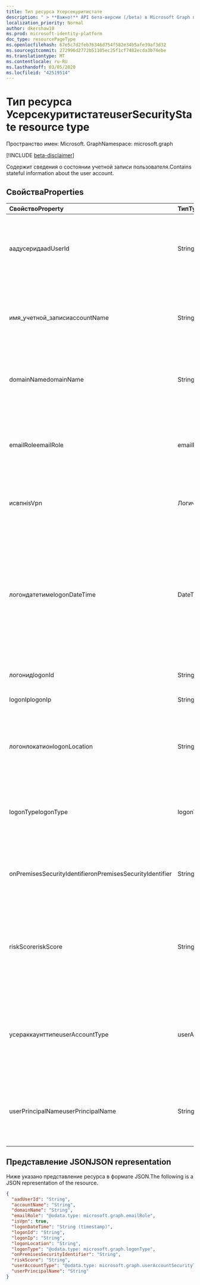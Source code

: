 ```yaml
---
title: Тип ресурса Усерсекуритистате
description: " > **Важно!** API бета-версии (/beta) в Microsoft Graph проходят тестирование и могут быть изменены. Использование этих API в производственных приложениях не поддерживается."
localization_priority: Normal
author: dkershaw10
ms.prod: microsoft-identity-platform
doc_type: resourcePageType
ms.openlocfilehash: 67e5c7d2feb76346d754f582e34b5afe39af3d32
ms.sourcegitcommit: 272996d2772b51105ec25f1cf7482ecda3b74ebe
ms.translationtype: MT
ms.contentlocale: ru-RU
ms.lasthandoff: 03/05/2020
ms.locfileid: "42519514"
---
```

# <a name="usersecuritystate-resource-type"></a><span data-ttu-id="7e1a7-104">Тип ресурса Усерсекуритистате</span><span class="sxs-lookup"><span data-stu-id="7e1a7-104">userSecurityState resource type</span></span>

<span data-ttu-id="7e1a7-105">Пространство имен: Microsoft. Graph</span><span class="sxs-lookup"><span data-stu-id="7e1a7-105">Namespace: microsoft.graph</span></span>

 [!INCLUDE [beta-disclaimer](../../includes/beta-disclaimer.md)]

<span data-ttu-id="7e1a7-106">Содержит сведения о состоянии учетной записи пользователя.</span><span class="sxs-lookup"><span data-stu-id="7e1a7-106">Contains stateful information about the user account.</span></span>

## <a name="properties"></a><span data-ttu-id="7e1a7-107">Свойства</span><span class="sxs-lookup"><span data-stu-id="7e1a7-107">Properties</span></span>

| <span data-ttu-id="7e1a7-108">Свойство</span><span class="sxs-lookup"><span data-stu-id="7e1a7-108">Property</span></span>   | <span data-ttu-id="7e1a7-109">Тип</span><span class="sxs-lookup"><span data-stu-id="7e1a7-109">Type</span></span> |<span data-ttu-id="7e1a7-110">Описание</span><span class="sxs-lookup"><span data-stu-id="7e1a7-110">Description</span></span>|
|:---------------|:--------|:----------|
|<span data-ttu-id="7e1a7-111">аадусерид</span><span class="sxs-lookup"><span data-stu-id="7e1a7-111">aadUserId</span></span>|<span data-ttu-id="7e1a7-112">String</span><span class="sxs-lookup"><span data-stu-id="7e1a7-112">String</span></span>|<span data-ttu-id="7e1a7-113">Идентификатор объекта пользователя AAD (GUID) — представляет объект пользователя физической или многопользовательской учетной записи.</span><span class="sxs-lookup"><span data-stu-id="7e1a7-113">AAD User object identifier (GUID) - represents the physical/multi-account user entity.</span></span>|
|<span data-ttu-id="7e1a7-114">имя_учетной_записи</span><span class="sxs-lookup"><span data-stu-id="7e1a7-114">accountName</span></span>|<span data-ttu-id="7e1a7-115">String</span><span class="sxs-lookup"><span data-stu-id="7e1a7-115">String</span></span>|<span data-ttu-id="7e1a7-116">Имя учетной записи пользователя (без домена Active Directory или DNS-домена) (также называется `mailNickName`).</span><span class="sxs-lookup"><span data-stu-id="7e1a7-116">Account name of user account (without Active Directory domain or DNS domain) - (also called `mailNickName`).</span></span>|
|<span data-ttu-id="7e1a7-117">domainName</span><span class="sxs-lookup"><span data-stu-id="7e1a7-117">domainName</span></span>|<span data-ttu-id="7e1a7-118">String</span><span class="sxs-lookup"><span data-stu-id="7e1a7-118">String</span></span>|<span data-ttu-id="7e1a7-119">NetBIOS/Active Directory учетной записи пользователя (то есть формат домен \ пользователь).</span><span class="sxs-lookup"><span data-stu-id="7e1a7-119">NetBIOS/Active Directory domain of user account (that is, domain\account format).</span></span>|
|<span data-ttu-id="7e1a7-120">emailRole</span><span class="sxs-lookup"><span data-stu-id="7e1a7-120">emailRole</span></span>|<span data-ttu-id="7e1a7-121">emailRole</span><span class="sxs-lookup"><span data-stu-id="7e1a7-121">emailRole</span></span>|<span data-ttu-id="7e1a7-122">Для оповещений, связанных с электронной почтой: "роль" — Электронная почта учетной записи пользователя.</span><span class="sxs-lookup"><span data-stu-id="7e1a7-122">For email-related alerts - user account's email 'role'.</span></span> <span data-ttu-id="7e1a7-123">Возможные значения: `unknown`, `sender`, `recipient`.</span><span class="sxs-lookup"><span data-stu-id="7e1a7-123">Possible values are: `unknown`, `sender`, `recipient`.</span></span>|
|<span data-ttu-id="7e1a7-124">исвпн</span><span class="sxs-lookup"><span data-stu-id="7e1a7-124">isVpn</span></span>|<span data-ttu-id="7e1a7-125">Логический</span><span class="sxs-lookup"><span data-stu-id="7e1a7-125">Boolean</span></span>|<span data-ttu-id="7e1a7-126">Указывает, вошел ли пользователь в систему через VPN.</span><span class="sxs-lookup"><span data-stu-id="7e1a7-126">Indicates whether the user logged on through a VPN.</span></span>|
|<span data-ttu-id="7e1a7-127">логондатетиме</span><span class="sxs-lookup"><span data-stu-id="7e1a7-127">logonDateTime</span></span>|<span data-ttu-id="7e1a7-128">DateTimeOffset</span><span class="sxs-lookup"><span data-stu-id="7e1a7-128">DateTimeOffset</span></span>|<span data-ttu-id="7e1a7-129">Время возникновения входа.</span><span class="sxs-lookup"><span data-stu-id="7e1a7-129">Time at which the sign-in occurred.</span></span> <span data-ttu-id="7e1a7-130">Тип Timestamp представляет сведения о времени и дате с использованием формата ISO 8601 (всегда применяется формат UTC).</span><span class="sxs-lookup"><span data-stu-id="7e1a7-130">The Timestamp type represents date and time information using ISO 8601 format and is always in UTC time.</span></span> <span data-ttu-id="7e1a7-131">Например, значение полуночи 1 января 2014 г. в формате UTC выглядит так: `'2014-01-01T00:00:00Z'`.</span><span class="sxs-lookup"><span data-stu-id="7e1a7-131">For example, midnight UTC on Jan 1, 2014 would look like this: `'2014-01-01T00:00:00Z'`.</span></span>|
|<span data-ttu-id="7e1a7-132">логонид</span><span class="sxs-lookup"><span data-stu-id="7e1a7-132">logonId</span></span>|<span data-ttu-id="7e1a7-133">String</span><span class="sxs-lookup"><span data-stu-id="7e1a7-133">String</span></span>|<span data-ttu-id="7e1a7-134">Идентификатор входа пользователя.</span><span class="sxs-lookup"><span data-stu-id="7e1a7-134">User sign-in ID.</span></span>|
|<span data-ttu-id="7e1a7-135">logonIp</span><span class="sxs-lookup"><span data-stu-id="7e1a7-135">logonIp</span></span>|<span data-ttu-id="7e1a7-136">String</span><span class="sxs-lookup"><span data-stu-id="7e1a7-136">String</span></span>|<span data-ttu-id="7e1a7-137">IP-адрес, с которого поступил запрос на вход.</span><span class="sxs-lookup"><span data-stu-id="7e1a7-137">IP Address the sign-in request originated from.</span></span>|
|<span data-ttu-id="7e1a7-138">логонлокатион</span><span class="sxs-lookup"><span data-stu-id="7e1a7-138">logonLocation</span></span>|<span data-ttu-id="7e1a7-139">String</span><span class="sxs-lookup"><span data-stu-id="7e1a7-139">String</span></span>|<span data-ttu-id="7e1a7-140">Расположение (по сопоставлению IP-адресов), связанное с событием входа пользователя этим пользователем.</span><span class="sxs-lookup"><span data-stu-id="7e1a7-140">Location (by IP address mapping) associated with a user sign-in event by this user.</span></span>|
|<span data-ttu-id="7e1a7-141">logonType</span><span class="sxs-lookup"><span data-stu-id="7e1a7-141">logonType</span></span>|<span data-ttu-id="7e1a7-142">logonType</span><span class="sxs-lookup"><span data-stu-id="7e1a7-142">logonType</span></span>|<span data-ttu-id="7e1a7-143">Способ входа пользователя в систему.</span><span class="sxs-lookup"><span data-stu-id="7e1a7-143">Method of user sign in.</span></span> <span data-ttu-id="7e1a7-144">Возможные значения: `unknown`, `interactive`, `remoteInteractive`, `network`, `batch`, `service`.</span><span class="sxs-lookup"><span data-stu-id="7e1a7-144">Possible values are: `unknown`, `interactive`, `remoteInteractive`, `network`, `batch`, `service`.</span></span>|
|<span data-ttu-id="7e1a7-145">onPremisesSecurityIdentifier</span><span class="sxs-lookup"><span data-stu-id="7e1a7-145">onPremisesSecurityIdentifier</span></span>|<span data-ttu-id="7e1a7-146">String</span><span class="sxs-lookup"><span data-stu-id="7e1a7-146">String</span></span>|<span data-ttu-id="7e1a7-147">Идентификатор безопасности (SID) Active Directory (локальный идентификатор) пользователя.</span><span class="sxs-lookup"><span data-stu-id="7e1a7-147">Active Directory (on-premises) Security Identifier (SID) of the user.</span></span>|
|<span data-ttu-id="7e1a7-148">riskScore</span><span class="sxs-lookup"><span data-stu-id="7e1a7-148">riskScore</span></span>|<span data-ttu-id="7e1a7-149">String</span><span class="sxs-lookup"><span data-stu-id="7e1a7-149">String</span></span>|<span data-ttu-id="7e1a7-150">Рассчитанный поставщиком и вычисляемый показатель риска учетной записи пользователя.</span><span class="sxs-lookup"><span data-stu-id="7e1a7-150">Provider-generated/calculated risk score of the user account.</span></span> <span data-ttu-id="7e1a7-151">Рекомендуемый диапазон значений 0-1, указывающий на процентное соотношение.</span><span class="sxs-lookup"><span data-stu-id="7e1a7-151">Recommended value range of 0-1, which equates to a percentage.</span></span>|
|<span data-ttu-id="7e1a7-152">усераккаунттипе</span><span class="sxs-lookup"><span data-stu-id="7e1a7-152">userAccountType</span></span>|<span data-ttu-id="7e1a7-153">userAccountSecurityType</span><span class="sxs-lookup"><span data-stu-id="7e1a7-153">userAccountSecurityType</span></span>|<span data-ttu-id="7e1a7-154">Тип учетной записи пользователя (членство в группе), определение Windows.</span><span class="sxs-lookup"><span data-stu-id="7e1a7-154">User account type (group membership), per Windows definition.</span></span> <span data-ttu-id="7e1a7-155">Возможные значения: `unknown`, `standard`, `power`, `administrator`.</span><span class="sxs-lookup"><span data-stu-id="7e1a7-155">Possible values are: `unknown`, `standard`, `power`, `administrator`.</span></span>|
|<span data-ttu-id="7e1a7-156">userPrincipalName</span><span class="sxs-lookup"><span data-stu-id="7e1a7-156">userPrincipalName</span></span>|<span data-ttu-id="7e1a7-157">String</span><span class="sxs-lookup"><span data-stu-id="7e1a7-157">String</span></span>|<span data-ttu-id="7e1a7-158">Имя пользователя для входа в Интернет: (имя учетной записи пользователя) @ (DNS-имя домена учетной записи пользователя).</span><span class="sxs-lookup"><span data-stu-id="7e1a7-158">User sign-in name - internet format: (user account name)@(user account DNS domain name).</span></span>|

## <a name="json-representation"></a><span data-ttu-id="7e1a7-159">Представление JSON</span><span class="sxs-lookup"><span data-stu-id="7e1a7-159">JSON representation</span></span>

<span data-ttu-id="7e1a7-160">Ниже указано представление ресурса в формате JSON.</span><span class="sxs-lookup"><span data-stu-id="7e1a7-160">The following is a JSON representation of the resource.</span></span>

<!-- {
  "blockType": "resource",
  "optionalProperties": [

  ],
  "@odata.type": "microsoft.graph.userSecurityState"
}-->

```json
{
  "aadUserId": "String",
  "accountName": "String",
  "domainName": "String",
  "emailRole": "@odata.type: microsoft.graph.emailRole",
  "isVpn": true,
  "logonDateTime": "String (timestamp)",
  "logonId": "String",
  "logonIp": "String",
  "logonLocation": "String",
  "logonType": "@odata.type: microsoft.graph.logonType",
  "onPremisesSecurityIdentifier": "String",
  "riskScore": "String",
  "userAccountType": "@odata.type: microsoft.graph.userAccountSecurityType",
  "userPrincipalName": "String"
}

```

<!-- uuid: 8fcb5dbc-d5aa-4681-8e31-b001d5168d79
2015-10-25 14:57:30 UTC -->
<!--
{
  "type": "#page.annotation",
  "description": "userSecurityState resource",
  "keywords": "",
  "section": "documentation",
  "tocPath": "",
  "suppressions": []
}
-->
